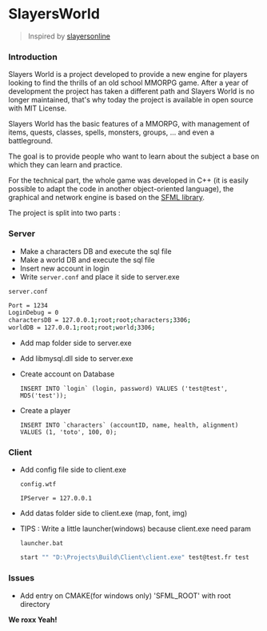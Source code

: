 # SlayersWorld
> Inspired by [slayersonline](http://http://www.slayersonline.net/)

### Introduction

Slayers World is a project developed to provide a new engine for players looking to find the thrills of an old school MMORPG game.
After a year of development the project has taken a different path and Slayers World is no longer maintained, that's why today the project is available in open source with MIT License.

Slayers World has the basic features of a MMORPG, with management of items, quests, classes, spells, monsters, groups, ... and even a battleground.

The goal is to provide people who want to learn about the subject a base on which they can learn and practice.

For the technical part, the whole game was developed in C++ (it is easily possible to adapt the code in another object-oriented language), the graphical and network engine is based on the [SFML library](https://www.sfml-dev.org/index-fr.php).

The project is split into two parts :

### Server


  - Make a characters DB and execute the sql file
  - Make a world DB and execute the sql file
  - Insert new account in login
  - Write `server.conf` and place it side to server.exe

  `server.conf`
  ```sh
  Port = 1234
  LoginDebug = 0
  charactersDB = 127.0.0.1;root;root;characters;3306;
  worldDB = 127.0.0.1;root;root;world;3306;
  ```

  - Add map folder side to server.exe
  - Add libmysql.dll side to server.exe
  - Create account on Database

    ```INSERT INTO `login` (login, password) VALUES ('test@test', MD5('test'));```

  - Create a player
  
    ```INSERT INTO `characters` (accountID, name, health, alignment) VALUES (1, 'toto', 100, 0);```
  
### Client

  - Add config file side to client.exe
  
      `config.wtf`
    ```
    IPServer = 127.0.0.1
    ```
    
  - Add datas folder side to client.exe (map, font, img)
  - TIPS : Write a little launcher(windows) because client.exe need param

    `launcher.bat`
    ```sh
    start "" "D:\Projects\Build\Client\client.exe" test@test.fr test
    ```

### Issues

  - Add entry on CMAKE(for windows only) 'SFML_ROOT' with root directory
  
**We roxx Yeah!**
